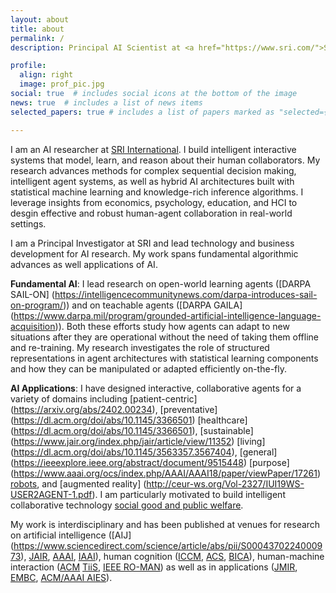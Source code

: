 ```yaml
---
layout: about
title: about
permalink: /
description: Principal AI Scientist at <a href="https://www.sri.com/">SRI International</a>, <a href="https://www.sri.com/research/future-concepts-division/">Future Concepts</@> (formerly <a href="https://en.wikipedia.org/wiki/PARC_(company)">Xerox PARC</a>)

profile:
  align: right
  image: prof_pic.jpg
social: true  # includes social icons at the bottom of the image
news: true  # includes a list of news items
selected_papers: true # includes a list of papers marked as "selected={true}"

---
```


I am an AI researcher at [SRI International](https://www.sri.com/). I build intelligent interactive systems that model, learn, and reason about their human collaborators. My research advances methods for complex sequential decision making, intelligent agent systems, as well as hybrid AI architectures built with statistical machine learning and knowledge-rich inference algorithms. I leverage insights from economics, psychology, education, and HCI to desgin effective and robust human-agent collaboration in real-world settings. 

I am a Principal Investigator at SRI and lead technology and business development for AI research. My work spans fundamental algorithmic advances as well applications of AI. 

**Fundamental AI**: I lead research on open-world learning agents ([DARPA SAIL-ON] (https://intelligencecommunitynews.com/darpa-introduces-sail-on-program/)) and on teachable agents ([DARPA GAILA] (https://www.darpa.mil/program/grounded-artificial-intelligence-language-acquisition)). Both these efforts study how agents can adapt to new situations after they are operational without the need of taking them offline and re-training. My research investigates the role of structured representations in agent architectures with statistical learning components and how they can be manipulated or adapted efficiently on-the-fly.     

**AI Applications**: I have designed interactive, collaborative agents for a variety of domains including [patient-centric] (https://arxiv.org/abs/2402.00234), [preventative] (https://dl.acm.org/doi/abs/10.1145/3366501) [healthcare] (https://dl.acm.org/doi/abs/10.1145/3366501), [sustainable] (https://www.jair.org/index.php/jair/article/view/11352) [living] (https://dl.acm.org/doi/abs/10.1145/3563357.3567404), [general] (https://ieeexplore.ieee.org/abstract/document/9515448) [purpose] (https://www.aaai.org/ocs/index.php/AAAI/AAAI18/paper/viewPaper/17261) [robots](https://www.aaai.org/ocs/index.php/AAAI/AAAI14/paper/viewFile/8630/8446), and [augmented reality] (http://ceur-ws.org/Vol-2327/IUI19WS-USER2AGENT-1.pdf). I am particularly motivated to build intelligent collaborative technology [social good and public welfare](https://cra.org/ccc/wp-content/uploads/sites/2/2016/04/AI-for-Social-Good-Workshop-Report.pdf). 

My work is interdisciplinary and has been published at venues for research on artificial intelligence ([AIJ] (https://www.sciencedirect.com/science/article/abs/pii/S0004370224000973), [JAIR](https://www.jair.org/index.php/jair/article/view/11352), [AAAI](https://www.aaai.org/ocs/index.php/AAAI/AAAI14/paper/viewFile/8630/8446), [IAAI](https://www.aaai.org/ocs/index.php/IAAI/IAAI17/paper/viewPaper/14963)), human cognition ([ICCM](https://iccm-conference.github.io/), [ACS](http://cogsys.org/journal/volume2/article-2-9.pdf), [BICA](https://www.sciencedirect.com/science/article/pii/S2212683X14000164)), human-machine interaction ([ACM](https://dl.acm.org/doi/abs/10.1145/3375790) [TiiS](https://dl.acm.org/doi/abs/10.1145/3366501), [IEEE RO-MAN](https://ieeexplore.ieee.org/document/9515448)) as well as in applications ([JMIR](https://www.jmir.org/2017/11/e397/), [EMBC](https://ieeexplore.ieee.org/abstract/document/7591428), [ACM/AAAI AIES](https://dl.acm.org/doi/abs/10.1145/3306618.3314271)). 
